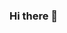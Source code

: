 ### Hi there 👋

<!--
**hankbenji/hankbenji** is a ✨ _special_ ✨ repository because its `README.md` (this file) appears on your GitHub profile.

helloo

- 🔭 I’m currently working on ...
- 🌱 I’m currently learning ...
- 👯 I’m looking to collaborate on ...
- 🤔 I’m looking for help with ...
- 💬 Ask me about ...
- 📫 How to reach me: ...
- 😄 Pronouns: ...
- ⚡ Fun fact: ...
-->

